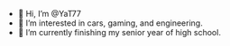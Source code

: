 - 👋 Hi, I’m @YaT77
- 👀 I’m interested in cars, gaming, and engineering.
- 🌱 I’m currently finishing my senior year of high school.

<!---
YaT77/YaT77 is a ✨ special ✨ repository because its `README.md` (this file) appears on your GitHub profile.
You can click the Preview link to take a look at your changes.
--->
